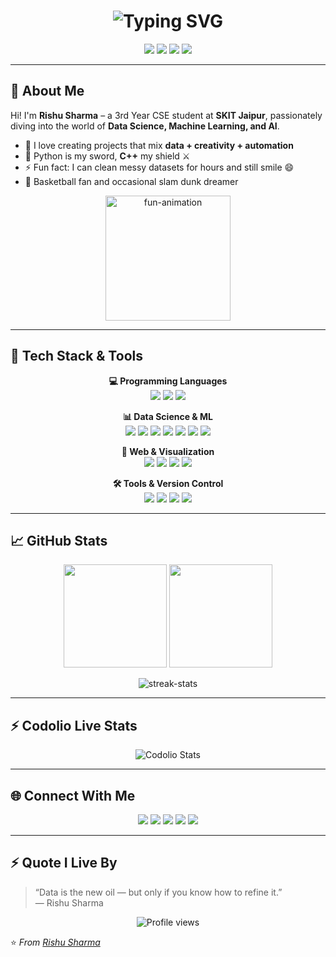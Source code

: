 <h1 align="center">
  <img src="https://readme-typing-svg.herokuapp.com?font=Fira+Code&size=35&duration=3000&pause=500&color=00BFFF&center=true&vCenter=true&width=700&lines=Hey+there!+I'm+Rishu+Sharma👋;Data+Science+%26+Machine+Learning+Enthusiast;B.Tech+CSE+@+SKIT+Jaipur" alt="Typing SVG"/>
</h1>

<p align="center">
  <a href="https://rishusharma.github.io" target="_blank"><img src="https://img.shields.io/badge/Portfolio-000000?style=for-the-badge&logo=githubpages&logoColor=white&animation=blink" /></a>
  <a href="https://www.linkedin.com/in/rishusharma" target="_blank"><img src="https://img.shields.io/badge/LinkedIn-0077B5?style=for-the-badge&logo=linkedin&logoColor=white&animation=blink" /></a>
  <a href="https://leetcode.com/rishusharma" target="_blank"><img src="https://img.shields.io/badge/LeetCode-F89F1B?style=for-the-badge&logo=leetcode&logoColor=white&animation=blink" /></a>
  <a href="https://auth.geeksforgeeks.org/user/rishusharma" target="_blank"><img src="https://img.shields.io/badge/GeeksforGeeks-2F8D46?style=for-the-badge&logo=geeksforgeeks&logoColor=white&animation=blink" /></a>
</p>

---

## 🧠 About Me  

Hi! I'm **Rishu Sharma** – a 3rd Year CSE student at **SKIT Jaipur**, passionately diving into the world of **Data Science, Machine Learning, and AI**.  

- 🎯 I love creating projects that mix **data + creativity + automation**  
- 🐍 Python is my sword, **C++** my shield ⚔️  
- ⚡ Fun fact: I can clean messy datasets for hours and still smile 😄  
- 🏀 Basketball fan and occasional slam dunk dreamer  

<p align="center">
  <img src="https://media.giphy.com/media/l0MYt5jPR6QX5pnqM/giphy.gif" width="200" alt="fun-animation"/>
</p>

---

## 🧰 Tech Stack & Tools  

<p align="center">
<b>💻 Programming Languages</b><br>
<img src="https://img.shields.io/badge/Python-3776AB?style=for-the-badge&logo=python&logoColor=white"/>
<img src="https://img.shields.io/badge/C++-00599C?style=for-the-badge&logo=c%2B%2B&logoColor=white"/>
<img src="https://img.shields.io/badge/C-555555?style=for-the-badge&logo=c&logoColor=white"/>
</p>

<p align="center">
<b>📊 Data Science & ML</b><br>
<img src="https://img.shields.io/badge/Pandas-150458?style=for-the-badge&logo=pandas&logoColor=white"/>
<img src="https://img.shields.io/badge/NumPy-013243?style=for-the-badge&logo=numpy&logoColor=white"/>
<img src="https://img.shields.io/badge/Matplotlib-11557C?style=for-the-badge&logo=matplotlib&logoColor=white"/>
<img src="https://img.shields.io/badge/Seaborn-77AADD?style=for-the-badge&logo=seaborn&logoColor=white"/>
<img src="https://img.shields.io/badge/Scikit--Learn-F7931E?style=for-the-badge&logo=scikitlearn&logoColor=white"/>
<img src="https://img.shields.io/badge/TensorFlow-FF6F00?style=for-the-badge&logo=tensorflow&logoColor=white"/>
<img src="https://img.shields.io/badge/PyTorch-EE4C2C?style=for-the-badge&logo=PyTorch&logoColor=white"/>
</p>

<p align="center">
<b>🎨 Web & Visualization</b><br>
<img src="https://img.shields.io/badge/Streamlit-FF4B4B?style=for-the-badge&logo=streamlit&logoColor=white"/>
<img src="https://img.shields.io/badge/HTML-E34F26?style=for-the-badge&logo=html5&logoColor=white"/>
<img src="https://img.shields.io/badge/CSS-1572B6?style=for-the-badge&logo=css3&logoColor=white"/>
<img src="https://img.shields.io/badge/JavaScript-F7DF1E?style=for-the-badge&logo=javascript&logoColor=black"/>
</p>

<p align="center">
<b>🛠️ Tools & Version Control</b><br>
<img src="https://img.shields.io/badge/Git-F05032?style=for-the-badge&logo=git&logoColor=white"/>
<img src="https://img.shields.io/badge/VS%20Code-007ACC?style=for-the-badge&logo=visual-studio-code&logoColor=white"/>
<img src="https://img.shields.io/badge/Jupyter-FA573C?style=for-the-badge&logo=jupyter&logoColor=white"/>
<img src="https://img.shields.io/badge/Anaconda-44A833?style=for-the-badge&logo=anaconda&logoColor=white"/>
</p>

---

## 📈 GitHub Stats  

<p align="center">
<img src="https://github-readme-stats.vercel.app/api?username=rishusharma&show_icons=true&theme=tokyonight&hide_title=true&border_radius=15" height="165">
<img src="https://github-readme-stats.vercel.app/api/top-langs/?username=rishusharma&layout=compact&theme=tokyonight&hide_title=true&border_radius=15" height="165">
</p>

<p align="center">
<img src="https://github-readme-streak-stats.herokuapp.com/?user=rishusharma&theme=tokyonight&hide_border=true&border_radius=15" alt="streak-stats" />
</p>

---

## ⚡ Codolio Live Stats

<p align="center">
<img src="https://codolio.com/api/profile/rishusharma/stats" alt="Codolio Stats" />
</p>

---

## 🌐 Connect With Me  

<p align="center">
<a href="https://www.linkedin.com/in/rishusharma"><img src="https://img.shields.io/badge/LinkedIn-0077B5?logo=linkedin&logoColor=white"/></a>
<a href="https://leetcode.com/rishusharma"><img src="https://img.shields.io/badge/LeetCode-F89F1B?logo=leetcode&logoColor=white"/></a>
<a href="https://auth.geeksforgeeks.org/user/rishusharma"><img src="https://img.shields.io/badge/GeeksforGeeks-2F8D46?logo=geeksforgeeks&logoColor=white"/></a>
<a href="https://rishusharma.github.io"><img src="https://img.shields.io/badge/Portfolio-000000?logo=githubpages&logoColor=white"/></a>
<a href="mailto:rishusharma@example.com"><img src="https://img.shields.io/badge/Email-D14836?logo=gmail&logoColor=white"/></a>
</p>

---

## ⚡ Quote I Live By  

> “Data is the new oil — but only if you know how to refine it.”  
> — Rishu Sharma

<p align="center">
<img src="https://komarev.com/ghpvc/?username=rishusharma&color=blue" alt="Profile views"/>
</p>

⭐️ *From [Rishu Sharma](https://github.com/rishusharma)*
